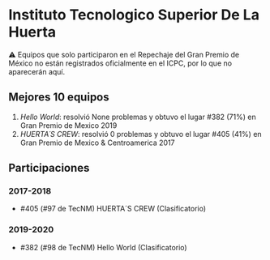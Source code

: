 # Instituto Tecnologico Superior De La Huerta

:warning: Equipos que solo participaron en el Repechaje del Gran Premio de México no están registrados oficialmente en el ICPC, por lo que no aparecerán aquí.

## Mejores 10 equipos

1. _Hello World_: resolvió None problemas y obtuvo el lugar #382 (71%) en Gran Premio de Mexico 2019
1. _HUERTA´S CREW_: resolvió 0 problemas y obtuvo el lugar #405 (41%) en Gran Premio de Mexico & Centroamerica 2017

## Participaciones

### 2017-2018

- #405 (#97 de TecNM) HUERTA´S CREW (Clasificatorio)

### 2019-2020

- #382 (#98 de TecNM) Hello World (Clasificatorio)



